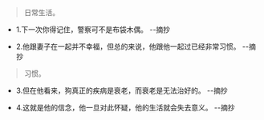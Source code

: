 >日常生活。

- 1.下一次你得记住，警察可不是布袋木偶。 --摘抄

- 2.他跟妻子在一起并不幸福，但总的来说，他跟他一起过已经非常习惯。 --摘抄

>习惯。

- 3.但在他看来，狗真正的疾病是衰老，而衰老是无法治好的。 --摘抄

- 4.这就是他的信念，他一旦对此怀疑，他的生活就会失去意义。 --摘抄
